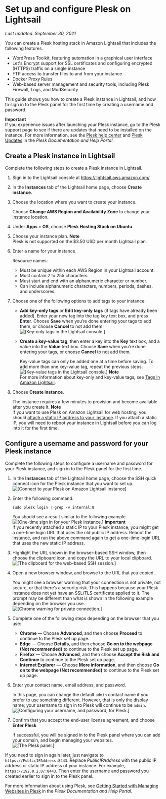 # Set up and configure Plesk on Lightsail<a name="set-up-and-configure-plesk-stack-on-lightsail"></a>

 *Last updated: September 30, 2021* 

You can create a Plesk hosting stack in Amazon Lightsail that includes the following features\.
+ WordPress Toolkit, featuring automation in a graphical user interface
+ Let's Encrypt support for SSL certificates and configuring encrypted \(HTTPS\) traffic on a single instance
+ FTP access to transfer files to and from your instance
+ Docker Proxy Rules
+ Web\-based server management and security tools, including Plesk Firewall, Logs, and ModSecurity

This guide shows you how to create a Plesk instance in Lightsail, and how to sign in to the Plesk panel for the first time by creating a username and password\.

**Important**  
If you experience issues after launching your Plesk instance, go to the Plesk support page to see if there are updates that need to be installed on the instance\. For more information, see the [Plesk help center](https://support.plesk.com/hc/en-us) and [Plesk Updates](https://docs.plesk.com/en-US/obsidian/administrator-guide/plesk-updates.59215/) in the *Plesk Documentation and Help Portal*\.

## Create a Plesk instance in Lightsail<a name="create-plesk-instance"></a>

Complete the following steps to create a Plesk instance in Lightsail\.

1. Sign in to the Lightsail console at [https://lightsail\.aws\.amazon\.com/](https://lightsail.aws.amazon.com/)\.

1. In the **Instances** tab of the Lightsail home page, choose **Create instance**\.

1. Choose the location where you want to create your instance\.

   Choose **Change AWS Region and Availability Zone** to change your instance location\.

1. Under **Apps \+ OS**, choose **Plesk Hosting Stack on Ubuntu**\.

1. Choose your instance plan\.
**Note**  
Plesk is not supported on the $3\.50 USD per month Lightsail plan\.

1. Enter a name for your instance\.

   Resource names:
   + Must be unique within each AWS Region in your Lightsail account\.
   + Must contain 2 to 255 characters\.
   + Must start and end with an alphanumeric character or number\.
   + Can include alphanumeric characters, numbers, periods, dashes, and underscores\.

1. Choose one of the following options to add tags to your instance:
   + **Add key\-only tags** or **Edit key\-only tags** \(if tags have already been added\)\. Enter your new tag into the tag key text box, and press **Enter**\. Choose **Save** when you’re done entering your tags to add them, or choose **Cancel** to not add them\.  
![\[Key-only tags in the Lightsail console.\]](https://d9yljz1nd5001.cloudfront.net/en_us/f1c62fa5316bf1df017e7afb5a0e0a21/images/amazon-lightsail-key-only-tags.png)
   + **Create a key\-value tag**, then enter a key into the **Key** text box, and a value into the **Value** text box\. Choose **Save** when you’re done entering your tags, or choose **Cancel** to not add them\.

     Key\-value tags can only be added one at a time before saving\. To add more than one key\-value tag, repeat the previous steps\.  
![\[Key-value tags in the Lightsail console.\]](https://d9yljz1nd5001.cloudfront.net/en_us/f1c62fa5316bf1df017e7afb5a0e0a21/images/amazon-lightsail-key-value-tag.png)
**Note**  
For more information about key\-only and key\-value tags, see [Tags in Amazon Lightsail](amazon-lightsail-tags.md)\.

1. Choose **Create instance**\.

   The instance requires a few minutes to provision and become available after you create it\.
**Note**  
If you want to use Plesk on Amazon Lightsail for web hosting, you should [attach a static IP address to your instance](lightsail-create-static-ip.md)\. If you attach a static IP, you will need to reboot your instance in Lightsail before you can log into it for the first time\.

## Configure a username and password for your Plesk instance<a name="first-time-login-instructions-plesk"></a>

Complete the following steps to configure a username and password for your Plesk instance, and sign in to the Plesk panel for the first time\.

1. In the **Instances** tab of the Lightsail home page, choose the SSH quick connect icon for the Plesk instance that you want to set up\.  
![\[Connect to your Plesk on Amazon Lightsail instance\]](https://d9yljz1nd5001.cloudfront.net/en_us/f1c62fa5316bf1df017e7afb5a0e0a21/images/connect-quickly-to-your-plesk-instance-terminal.png)

1. Enter the following command\.

   ```
   sudo plesk login | grep -v internal:8
   ```

   You should see a result similar to the following example\.  
![\[One-time sign in for your Plesk instance.\]](https://d9yljz1nd5001.cloudfront.net/en_us/f1c62fa5316bf1df017e7afb5a0e0a21/images/plesk-one-time-sign-in.png)
**Important**  
If you recently attached a static IP to your Plesk instance, you might get a one\-time login URL that uses the old public IP address\. Reboot the instance, and run the above command again to get a one\-time login URL that uses the new static IP address\.

1. Highlight the URL shown in the browser\-based SSH window, then choose the clipboard icon, and copy the URL to your local clipboard\.  
![\[The clipboard for the web-based SSH session.\]](https://d9yljz1nd5001.cloudfront.net/en_us/f1c62fa5316bf1df017e7afb5a0e0a21/images/plesk-clipboard-copy.png)

1. Open a new browser window, and browse to the URL that you copied\.

   You might see a browser warning that your connection is not private, not secure, or that there’s a security risk\. This happens because your Plesk instance does not yet have an SSL/TLS certificate applied to it\. The prompt may be different than what is shown in the following example depending on the browser you use\.  
![\[Chrome warning for private connection.\]](https://d9yljz1nd5001.cloudfront.net/en_us/f1c62fa5316bf1df017e7afb5a0e0a21/images/chrome-private-connection.png)

1. Complete one of the following steps depending on the browser that you use:
   + **Chrome** — Choose **Advanced**, and then choose **Proceed** to continue to the Plesk set up page\.
   + **Edge** — Choose **Details**, and then choose **Go on to the webpage \(Not recommended\)** to continue to the Plesk set up page\.
   + **Firefox** — Choose **Advanced**, and then choose **Accept the Risk and Continue** to continue to the Plesk set up page\.
   + **Internet Explorer** — Choose **More information**, and then choose **Go on to the webpage \(Not recommended\)** to continue to the Plesk set up page\.

1. Enter your contact name, email address, and password\.

   In this page, you can change the default `admin` contact name if you prefer to use something different\. However, that is only the display name; your username to sign in to Plesk will continue to be `admin`\.  
![\[Configuring your username, and password, for Plesk.\]](https://d9yljz1nd5001.cloudfront.net/en_us/f1c62fa5316bf1df017e7afb5a0e0a21/images/plesk-sign-in-configuration.png)

1. Confirm that you accept the end\-user license agreement, and choose **Enter Plesk**\.

   If successful, you will be signed in to the Plesk panel where you can add your domain, and begin managing your websites\.  
![\[The Plesk panel.\]](https://d9yljz1nd5001.cloudfront.net/en_us/f1c62fa5316bf1df017e7afb5a0e0a21/images/plesk-panel.png)

If you need to sign in again later, just navigate to `https://PublicIPAddress:8443`\. Replace *PublicIPAddress* with the public IP address or static IP address of your instance\. For example, `https://192.0.2.0/:8443`\. Then enter the username and password you created earlier to sign in to the Plesk panel\.

For more information about using Plesk, see [Getting Started with Managing Websites in Plesk](https://docs.plesk.com/en-US/obsidian/quick-start-guide/read-me-first.74371/) in the *Plesk Documentation and Help Portal*\.